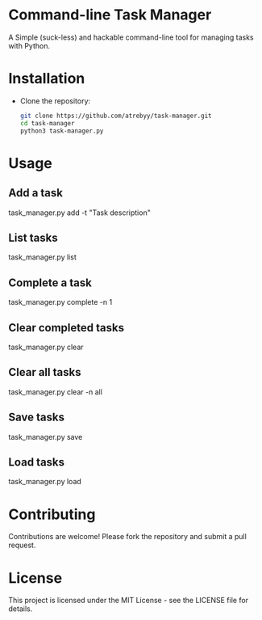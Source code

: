 # Command-line Task Manager

A Simple (suck-less) and hackable command-line tool for managing tasks with Python.

# Installation

- Clone the repository:

   ```bash
   git clone https://github.com/atrebyy/task-manager.git
   cd task-manager
   python3 task-manager.py

# Usage

## Add a task
task_manager.py add -t "Task description"

## List tasks
task_manager.py list

## Complete a task
task_manager.py complete -n 1

## Clear completed tasks
task_manager.py clear

## Clear all tasks
task_manager.py clear -n all

## Save tasks
task_manager.py save

## Load tasks
task_manager.py load

# Contributing
Contributions are welcome! Please fork the repository and submit a pull request.

# License
This project is licensed under the MIT License - see the LICENSE file for details.
